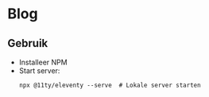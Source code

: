 # Blog

## Gebruik

- Installeer NPM
- Start server:
  ```
  npx @11ty/eleventy --serve  # Lokale server starten
  ```
